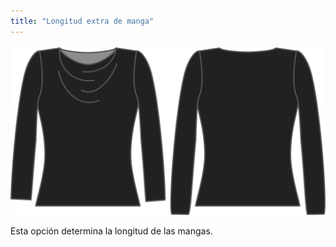 ```yaml
---
title: "Longitud extra de manga"
---
```


![La opción de extra de longitud de manga en Diana](./sleevelengthbonus.svg)

Esta opción determina la longitud de las mangas.




